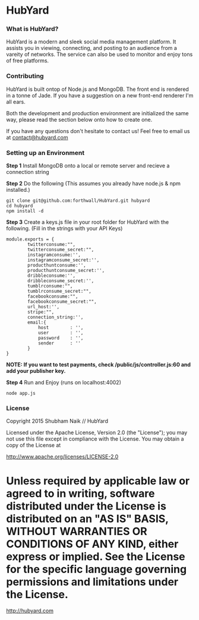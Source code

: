 # HubYard
### What is HubYard?

HubYard is a modern and sleek social media management platform. It assists you in viewing, connecting, and posting to an audience from a vareity of networks. The service can also be used to monitor and enjoy tons of free platforms.

### Contributing

HubYard is built ontop of Node.js and MongoDB. The front end is rendered in a tonne of Jade. If you have a suggestion on a new front-end renderer I'm all ears.

Both the development and production environment are initialized the same way, please read the section below onto how to create one.

If you have any questions don't hesitate to contact us! Feel free to email us at <a href='mailto:contact@hubyard.com'>contact@hubyard.com</a>

### Setting up an Environment
<b>Step 1</b>
Install MongoDB onto a local or remote server and recieve a connection string

<b>Step 2</b>
Do the following (This assumes you already have node.js & npm installed.)

```
git clone git@github.com:forthwall/HubYard.git hubyard
cd hubyard
npm install -d
```

<b>Step 3</b>
Create a keys.js file in your root folder for HubYard with the following. (Fill in the strings with your API Keys)
```
module.exports = {	
        twitterconsume:"",
        twitterconsume_secret:"",
        instagramconsume:'',
        instagramconsume_secret:'',
        producthuntconsume:'',
        producthuntconsume_secret:'',
        dribbleconsume:'',
        dribbleconsume_secret:'',
        tumblrconsume:"",
        tumblrconsume_secret:"",
        facebookconsume:"",
        facebookconsume_secret:"",
        url_host:'',
        stripe:"",
        connection_string:'',
        email:{	
            host		: '',
            user 		: '',
            password 	: '',
            sender		: ''
        }
}
```

<b>NOTE: If you want to test payments, check /public/js/controller.js:60 and add your publisher key.</b>

<b>Step 4</b>
Run and Enjoy (runs on localhost:4002)
```
node app.js
```
### License

Copyright 2015 Shubham Naik // HubYard

Licensed under the Apache License, Version 2.0 (the "License");
you may not use this file except in compliance with the License.
You may obtain a copy of the License at

   http://www.apache.org/licenses/LICENSE-2.0

Unless required by applicable law or agreed to in writing, software
distributed under the License is distributed on an "AS IS" BASIS,
WITHOUT WARRANTIES OR CONDITIONS OF ANY KIND, either express or implied.
See the License for the specific language governing permissions and
limitations under the License.
=======
http://hubyard.com
